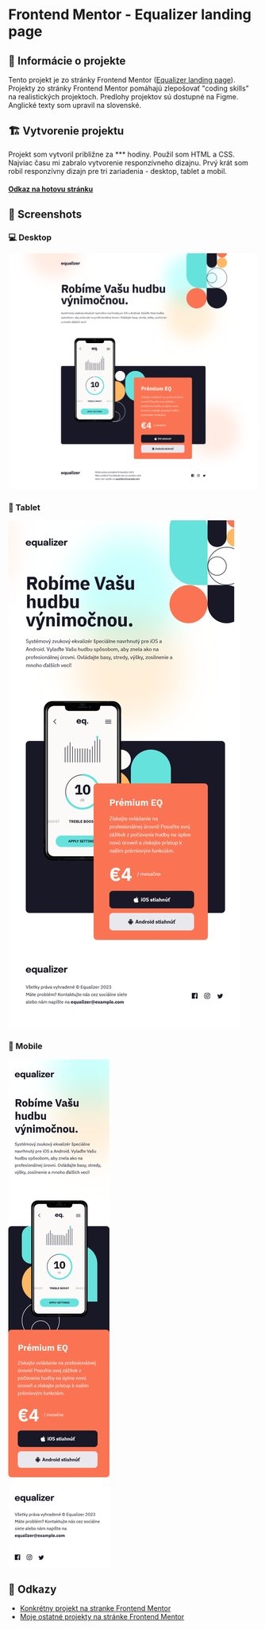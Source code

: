 # Frontend Mentor - Equalizer landing page

## 📝 Informácie o projekte

Tento projekt je zo stránky Frontend Mentor ([Equalizer landing page](https://www.frontendmentor.io/challenges/equalizer-landing-page-7VJ4gp3DE)). Projekty zo stránky Frontend Mentor pomáhajú zlepošovať "coding skills" na realistických projektoch. Predlohy projektov sú dostupné na Figme. Anglické texty som upravil na slovenské.

## 🏗️ Vytvorenie projektu

Projekt som vytvoril približne za \*\*\* hodiny. Použil som HTML a CSS. Najviac času mi zabralo vytvorenie responzívneho dizajnu. Prvý krát som robil responzívny dizajn pre tri zariadenia - desktop, tablet a mobil.

#### [Odkaz na hotovu stránku](https://tomasdunik.github.io/frontend-mentor-newbie-equalizer-landing-page/)

## 📸 Screenshots

### 💻 Desktop

![](./images/screenshot-desktop.png)

### 📱 Tablet

![](./images/screenshot-tablet.png)

### 📱 Mobile

![](./images/screenshot-mobile.png)

## 🔗 Odkazy

- [Konkrétny projekt na stranke Frontend Mentor](https://www.frontendmentor.io/solutions/equalizer-landing-page-WPZNnYpwXg)
- [Moje ostatné projekty na stránke Frontend Mentor](https://www.frontendmentor.io/profile/WeekendsProgrammer)
